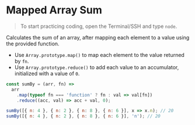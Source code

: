 # Mapped Array Sum

> To start practicing coding, open the Terminal/SSH and type `node`.

Calculates the sum of an array, after mapping each element to a value using the provided function.

- Use `Array.prototype.map()` to map each element to the value returned by `fn`.
- Use `Array.prototype.reduce()` to add each value to an accumulator, initialized with a value of `0`.

```js
const sumBy = (arr, fn) =>
  arr
    .map(typeof fn === 'function' ? fn : val => val[fn])
    .reduce((acc, val) => acc + val, 0);
```

```js
sumBy([{ n: 4 }, { n: 2 }, { n: 8 }, { n: 6 }], x => x.n); // 20
sumBy([{ n: 4 }, { n: 2 }, { n: 8 }, { n: 6 }], 'n'); // 20
```
